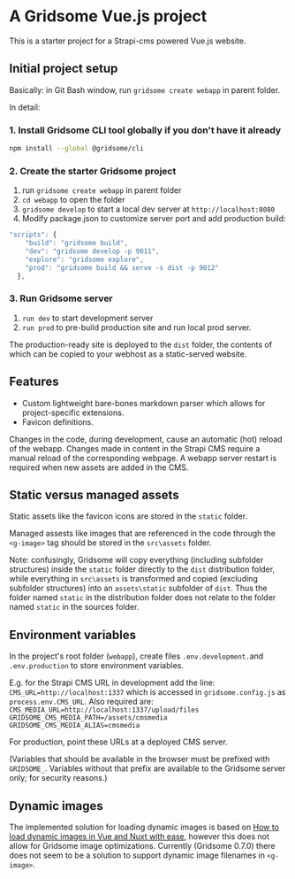 # A Gridsome Vue.js project

This is a starter project for a Strapi-cms powered Vue.js website.

## Initial project setup

Basically: in Git Bash window, run `gridsome create webapp` in parent folder.

In detail:

### 1. Install Gridsome CLI tool globally if you don't have it already

```bash
npm install --global @gridsome/cli
```

### 2. Create the starter Gridsome project

1. run `gridsome create webapp` in parent folder
2. `cd webapp` to open the folder
3. `gridsome develop` to start a local dev server at `http://localhost:8080`
4. Modify package.json to customize server port and add production build:

  ``` javascript
  "scripts": {
      "build": "gridsome build",
      "dev": "gridsome develop -p 9011",
      "explore": "gridsome explore",
      "prod": "gridsome build && serve -s dist -p 9012"
    },
  ```

### 3. Run Gridsome server

1. `run dev` to start development server
2. `run prod` to pre-build production site and run local prod server.

The production-ready site is deployed to the `dist` folder,
the contents of which can be copied to your webhost as a static-served website.

## Features

- Custom lightweight bare-bones markdown parser which allows for project-specific extensions.
- Favicon definitions.

Changes in the code, during development, cause an automatic (hot) reload of the webapp. Changes made in content in the Strapi CMS require a manual reload of the corresponding webpage. A webapp server restart is required when new assets are added in the CMS.

## Static versus managed assets

Static assets like the favicon icons are stored in the `static` folder.

Managed assests like images that are referenced in the code through the `<g-image>` tag should be stored in the `src\assets` folder.

Note: confusingly, Gridsome will copy everything (including subfolder structures) inside the `static` folder directly to the `dist` distribution folder, while everything in `src\assets` is transformed and copied (excluding subfolder structures) into an `assets\static` subfolder of `dist`. Thus the folder named `static` in the distribution folder does not relate to the folder named `static` in the sources folder.

## Environment variables

In the project's root folder (`webapp`), create files `.env.development.`and `.env.production` to store environment variables.

  E.g. for the Strapi CMS URL in development add the line:
  `CMS_URL=http://localhost:1337`
  which is accessed in `gridsome.config.js` as `process.env.CMS_URL`.
  Also required are:
  `CMS_MEDIA_URL=http://localhost:1337/upload/files`
  `GRIDSOME_CMS_MEDIA_PATH=/assets/cmsmedia`
  `GRIDSOME_CMS_MEDIA_ALIAS=cmsmedia`

For production, point these URLs at a deployed CMS server.

(Variables that should be available in the browser must be prefixed with `GRIDSOME_`. Variables without that prefix are available to the Gridsome server only; for security reasons.)

## Dynamic images

The implemented solution for loading dynamic images is based on [How to load dynamic images in Vue and Nuxt with ease](https://blog.lichter.io/posts/dynamic-images-vue-nuxt/), however this does not allow for Gridsome image optimizations. Currently (Gridsome 0.7.0) there does not seem to be a solution to support dynamic image filenames in `<g-image>`.
